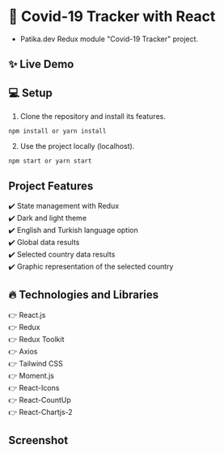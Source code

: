 # 🦠 Covid-19 Tracker with React

* Patika.dev Redux module "Covid-19 Tracker" project.

## :sparkles: Live Demo

[]()

## :computer: Setup

1. Clone the repository and install its features.

```
npm install or yarn install
```

2. Use the project locally (localhost).

```
npm start or yarn start
```

## Project Features

:heavy_check_mark: State management with Redux <br />
:heavy_check_mark: Dark and light theme <br />
:heavy_check_mark: English and Turkish language option <br />
:heavy_check_mark: Global data results <br />
:heavy_check_mark: Selected country data results <br />
:heavy_check_mark: Graphic representation of the selected country <br />

## :fire: Technologies and Libraries

:point_right: React.js <br />
:point_right: Redux <br />
:point_right: Redux Toolkit <br />
:point_right: Axios <br />
:point_right: Tailwind CSS <br />
:point_right: Moment.js <br />
:point_right: React-Icons <br />
:point_right: React-CountUp <br />
:point_right: React-Chartjs-2 <br />

## Screenshot